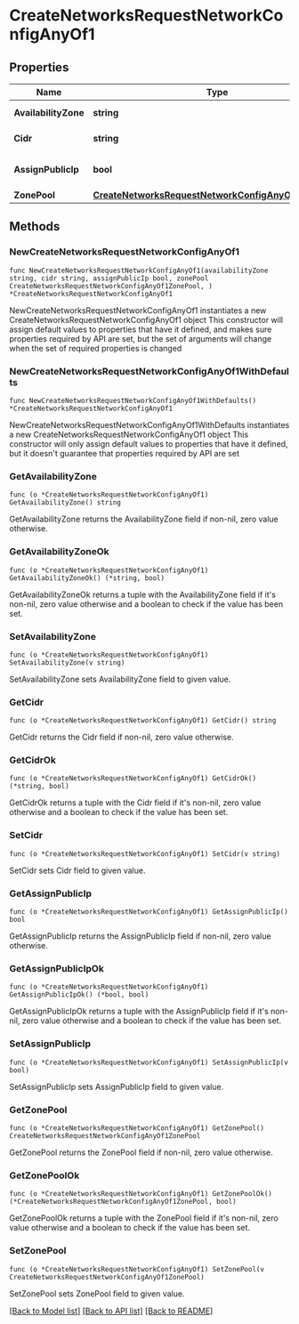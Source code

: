 # CreateNetworksRequestNetworkConfigAnyOf1

## Properties

Name | Type | Description | Notes
------------ | ------------- | ------------- | -------------
**AvailabilityZone** | **string** | Availability Zone Name | 
**Cidr** | **string** | Network CIDR | 
**AssignPublicIp** | **bool** | Assign public IPs by default. | 
**ZonePool** | [**CreateNetworksRequestNetworkConfigAnyOf1ZonePool**](CreateNetworksRequestNetworkConfigAnyOf1ZonePool.md) |  | 

## Methods

### NewCreateNetworksRequestNetworkConfigAnyOf1

`func NewCreateNetworksRequestNetworkConfigAnyOf1(availabilityZone string, cidr string, assignPublicIp bool, zonePool CreateNetworksRequestNetworkConfigAnyOf1ZonePool, ) *CreateNetworksRequestNetworkConfigAnyOf1`

NewCreateNetworksRequestNetworkConfigAnyOf1 instantiates a new CreateNetworksRequestNetworkConfigAnyOf1 object
This constructor will assign default values to properties that have it defined,
and makes sure properties required by API are set, but the set of arguments
will change when the set of required properties is changed

### NewCreateNetworksRequestNetworkConfigAnyOf1WithDefaults

`func NewCreateNetworksRequestNetworkConfigAnyOf1WithDefaults() *CreateNetworksRequestNetworkConfigAnyOf1`

NewCreateNetworksRequestNetworkConfigAnyOf1WithDefaults instantiates a new CreateNetworksRequestNetworkConfigAnyOf1 object
This constructor will only assign default values to properties that have it defined,
but it doesn't guarantee that properties required by API are set

### GetAvailabilityZone

`func (o *CreateNetworksRequestNetworkConfigAnyOf1) GetAvailabilityZone() string`

GetAvailabilityZone returns the AvailabilityZone field if non-nil, zero value otherwise.

### GetAvailabilityZoneOk

`func (o *CreateNetworksRequestNetworkConfigAnyOf1) GetAvailabilityZoneOk() (*string, bool)`

GetAvailabilityZoneOk returns a tuple with the AvailabilityZone field if it's non-nil, zero value otherwise
and a boolean to check if the value has been set.

### SetAvailabilityZone

`func (o *CreateNetworksRequestNetworkConfigAnyOf1) SetAvailabilityZone(v string)`

SetAvailabilityZone sets AvailabilityZone field to given value.


### GetCidr

`func (o *CreateNetworksRequestNetworkConfigAnyOf1) GetCidr() string`

GetCidr returns the Cidr field if non-nil, zero value otherwise.

### GetCidrOk

`func (o *CreateNetworksRequestNetworkConfigAnyOf1) GetCidrOk() (*string, bool)`

GetCidrOk returns a tuple with the Cidr field if it's non-nil, zero value otherwise
and a boolean to check if the value has been set.

### SetCidr

`func (o *CreateNetworksRequestNetworkConfigAnyOf1) SetCidr(v string)`

SetCidr sets Cidr field to given value.


### GetAssignPublicIp

`func (o *CreateNetworksRequestNetworkConfigAnyOf1) GetAssignPublicIp() bool`

GetAssignPublicIp returns the AssignPublicIp field if non-nil, zero value otherwise.

### GetAssignPublicIpOk

`func (o *CreateNetworksRequestNetworkConfigAnyOf1) GetAssignPublicIpOk() (*bool, bool)`

GetAssignPublicIpOk returns a tuple with the AssignPublicIp field if it's non-nil, zero value otherwise
and a boolean to check if the value has been set.

### SetAssignPublicIp

`func (o *CreateNetworksRequestNetworkConfigAnyOf1) SetAssignPublicIp(v bool)`

SetAssignPublicIp sets AssignPublicIp field to given value.


### GetZonePool

`func (o *CreateNetworksRequestNetworkConfigAnyOf1) GetZonePool() CreateNetworksRequestNetworkConfigAnyOf1ZonePool`

GetZonePool returns the ZonePool field if non-nil, zero value otherwise.

### GetZonePoolOk

`func (o *CreateNetworksRequestNetworkConfigAnyOf1) GetZonePoolOk() (*CreateNetworksRequestNetworkConfigAnyOf1ZonePool, bool)`

GetZonePoolOk returns a tuple with the ZonePool field if it's non-nil, zero value otherwise
and a boolean to check if the value has been set.

### SetZonePool

`func (o *CreateNetworksRequestNetworkConfigAnyOf1) SetZonePool(v CreateNetworksRequestNetworkConfigAnyOf1ZonePool)`

SetZonePool sets ZonePool field to given value.



[[Back to Model list]](../README.md#documentation-for-models) [[Back to API list]](../README.md#documentation-for-api-endpoints) [[Back to README]](../README.md)


